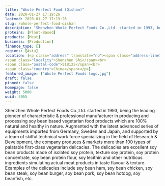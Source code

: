 ```yaml
---
title: "Whole Perfect Food (Qishan)"
date: 2020-01-27 17:19:26
lastmod: 2020-01-27 17:19:26
slug: /whole-perfect-food-qishan
description: "Shenzhen Whole Perfect Foods Co.,Ltd. started in 1993, being the leading pioneer of characteristic &amp; professional manufacturer in producing and processing soy bean based vegetarian food products which are 100% natural and healthy in nature. Augmented with the latest advanced series of equipments imported from Germany, Sweden and Japan, and supported by a team of skilful technical work force specializing in the field of Research &amp; Development, the company produces &amp; markets more than 100 types of palatable first-class vegetarian delicacies."
proteins: [Plant-Based]
products: [Meat]
business: [Production]
finance_type: []
regions: [Asia]
location: [<p class="address" translate="no"><span class="address-line1">Daiwangshan Gongye 1st Road</span><br>
<span class="locality">Shenzhen Shi</span><br>
<span class="postal-code">518125</span><br>
<span class="country">China</span></p>]
featured_image: ["Whole Perfect Foods logo.jpg"]
draft: false
pinned: false
homepage: false
weight: 5000
uuid: 5955
---
```

<p>Shenzhen Whole Perfect Foods Co.,Ltd. started in 1993, being the leading pioneer of characteristic &amp; professional manufacturer in producing and processing soy bean based vegetarian food products which are 100% natural and healthy in nature. Augmented with the latest advanced series of equipments imported from Germany, Sweden and Japan, and supported by a team of skilful technical work force specializing in the field of Research &amp; Development, the company produces &amp; markets more than 100 types of palatable first-class vegetarian delicacies. The delicacies are excellent soy bean products made of isolated soy protein, texture soy protein, soy protein concentrate, soy bean protein flour, soy lecithin and other nutritious ingredients simulating actual meat products in taste flavour &amp; texture. Examples of the delicacies include soy bean ham, soy bean chicken, soy bean steak, soy bean burger, soy bean pork, soy bean hotdog, soy beanfish, etc.</p>
